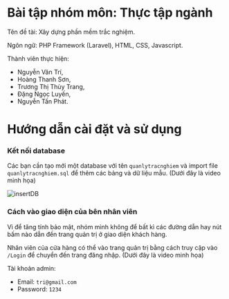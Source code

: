 # Bài tập nhóm môn: Thực tập ngành

Tên đề tài: Xây dựng phần mềm trắc nghiệm.

Ngôn ngữ: PHP Framework (Laravel), HTML, CSS, Javascript.

Thành viên thực hiện:
  - Nguyễn Văn Trí,
  - Hoàng Thanh Sơn,
  - Trương Thị Thùy Trang,
  - Đặng Ngọc Luyến,
  - Nguyễn Tấn Phát.

# Hướng dẫn cài đặt và sử dụng

### Kết nối database

Các bạn cần tạo mới một database với tên ```quanlytracnghiem``` và import file ```quanlytracnghiem.sql``` để thêm các bảng và dữ liệu mẫu. (Dưới đây là video minh họa)

![insertDB](https://user-images.githubusercontent.com/63081025/139536709-a262de9a-721c-4878-810c-de0ad8dbd709.gif)

### Cách vào giao diện của bên nhân viên

Vì để tăng tính bảo mật, nhóm mình không để bất kì các đường dẫn hay nút bấm nào dẫn đến trang quản trị ở giao diện khách hàng.

Nhân viên của cửa hàng có thể vào trang quản trị bằng cách truy cập vào ```/Login``` để chuyển đến trang đăng nhập. (Dưới đây là video minh họa)

Tài khoản admin:

  - Email: ```tri@gmail.com```
  - Password: ```1234```